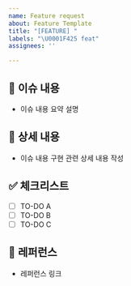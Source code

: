```yaml
---
name: Feature request
about: Feature Template
title: "[FEATURE] "
labels: "\U0001F425 feat"
assignees: ''

---
```


## 📄 이슈 내용
- 이슈 내용 요약 설명

## 📝 상세 내용
- 이슈 내용 구현 관련 상세 내용 작성

## ✅ 체크리스트
- [ ] TO-DO A
- [ ] TO-DO B
- [ ] TO-DO C

## 📍 레퍼런스
- 레퍼런스 링크
